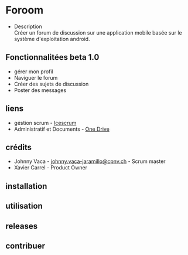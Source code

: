 # Foroom
 * Description<br>
 Créer un forum de discussion sur une application mobile basée 
 sur le système d'exploitation android.
  
## Fonctionnalitées beta 1.0
* gérer mon profil
* Naviguer le forum
* Créer des sujets de discussion
* Poster des messages

## liens
* géstion scrum - [Icescrum](https://cloud.icescrum.com/p/FOROOM/#/project)
* Administratif et Documents - [One Drive](https://cpnv1-my.sharepoint.com/personal/johnny_vaca-jaramillo_cpnv_ch/_layouts/15/onedrive.aspx?id=%2Fpersonal%2Fjohnny%5Fvaca%2Djaramillo%5Fcpnv%5Fch%2FDocuments%2Fprojets%2FForoom&originalPath=aHR0cHM6Ly9jcG52MS1teS5zaGFyZXBvaW50LmNvbS86ZjovZy9wZXJzb25hbC9qb2hubnlfdmFjYS1qYXJhbWlsbG9fY3Budl9jaC9FdE9sUllNVEx3Vk5tNGxzUldlN21sc0JLM1JMbjNYWE9ad3J2dVpXOEd5UWRRP3J0aW1lPUlvZC1xU1dUMkVn)

## crédits
* Johnny Vaca - johnny.vaca-jaramillo@cpnv.ch - Scrum master
* Xavier Carrel - Product Owner

## installation 
## utilisation
## releases
## contribuer
